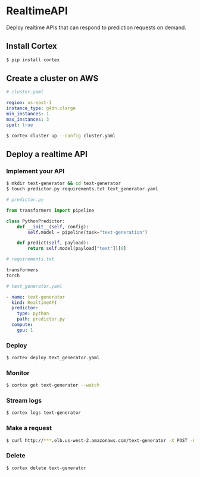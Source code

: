 # RealtimeAPI

Deploy realtime APIs that can respond to prediction requests on demand.

## Install Cortex

```bash
$ pip install cortex
```

## Create a cluster on AWS

```yaml
# cluster.yaml

region: us-east-1
instance_type: g4dn.xlarge
min_instances: 1
max_instances: 3
spot: true
```

```bash
$ cortex cluster up --config cluster.yaml
```

## Deploy a realtime API

### Implement your API

```bash
$ mkdir text-generator && cd text-generator
$ touch predictor.py requirements.txt text_generator.yaml
```

```python
# predictor.py

from transformers import pipeline

class PythonPredictor:
    def __init__(self, config):
        self.model = pipeline(task="text-generation")

    def predict(self, payload):
        return self.model(payload["text"])[0]
```

```python
# requirements.txt

transformers
torch
```

```yaml
# text_generator.yaml

- name: text-generator
  kind: RealtimeAPI
  predictor:
    type: python
    path: predictor.py
  compute:
    gpu: 1
```

### Deploy

```bash
$ cortex deploy text_generator.yaml
```

### Monitor

```bash
$ cortex get text-generator --watch
```

### Stream logs

```bash
$ cortex logs text-generator
```

### Make a request

```bash
$ curl http://***.elb.us-west-2.amazonaws.com/text-generator -X POST -H "Content-Type: application/json" -d '{"text": "hello world"}'
```

### Delete

```bash
$ cortex delete text-generator
```

